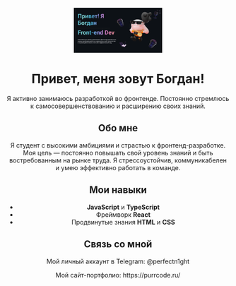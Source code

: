 <!DOCTYPE html>
<html lang="en">
   <head>
      <meta charset="UTF-8" />
      <meta name="viewport" content="width=device-width, initial-scale=1.0" />
   </head>
   <body>
      <div class="container" align="center">
         <p align="center">
          <img width="200px" src="github-readme.png" alt="qr"/>
         </p>
         <h1 align="center">Привет, меня зовут Богдан!</h1>
         <p align="center">
            Я активно занимаюсь разработкой во фронтенде. Постоянно стремлюсь к самосовершенствованию и расширению своих
            знаний.
         </p>
         <h2 align="center">Обо мне</h2>
         <p align="center">
            Я студент с высокими амбициями и страстью к фронтенд-разработке. Моя цель — постоянно повышать свой уровень
            знаний и быть востребованным на рынке труда. Я стрессоустойчив, коммуникабелен и умею эффективно работать в
            команде.
         </p>
         <h2 align="center">Мои навыки</h2>
         <ul align="center">
            <li><b>JavaScript</b> и <b>TypeScript</b></li>
            <li>Фреймворк <b>React</b></li>
            <li>Продвинутые знания <b>HTML</b> и <b>CSS</b></li>
         </ul>
         <h2 align="center">Связь со мной</h2>
         <p align="center">Мой личный аккаунт в Telegram: @perfectn1ght</p>
         <p align="center">Мой сайт-портфолио: https://purrcode.ru/</p>
      </div>
   </body>
</html>
